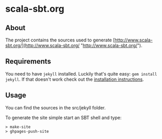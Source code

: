 # scala-sbt.org


## About

The project contains the sources used to generate  [http://www.scala-sbt.org/](http://www.scala-sbt.org/ "http://www.scala-sbt.org/").

## Requirements

You need to have `jekyll` installed. Luckily that's quite easy: `gem install jekyll`. If that doesn't work check out the [installation instructions](https://github.com/mojombo/jekyll/wiki/Install "installation instructions").

## Usage
 
You can find the sources in the src/jekyll folder.

To generate the site simple start an SBT shell and type:

    > make-site
    > ghpages-push-site
